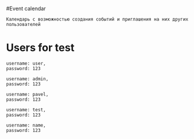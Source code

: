 #Event calendar

    Календарь с возможностью создания событий и приглашения на них других пользователей

# Users for test

    username: user,
    password: 123
  
    username: admin,
    password: 123
  
    username: pavel,
    password: 123
  
    username: test,
    password: 123
  
    username: name,
    password: 123
